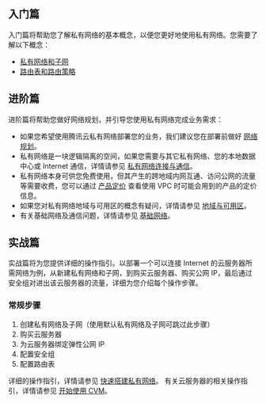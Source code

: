 ## 入门篇
入门篇将帮助您了解私有网络的基本概念，以便您更好地使用私有网络。您需要了解以下概念：
- [私有网络和子网](http://intl.cloud.tencent.com/document/product/215/535)
- [路由表和路由策略](https://intl.cloud.tencent.com/document/product/215/4954)

## 进阶篇
进阶篇将帮助您做好网络规划，并引导您使用私有网络完成业务需求：
- 如果您希望使用腾讯云私有网络部署您的业务，我们建议您在部署前做好 [网络规划](https://intl.cloud.tencent.com/document/product/215/31797)。
- 私有网络是一块逻辑隔离的空间，如果您需要与其它私有网络、您的本地数据中心或 Internet 通信，详情请参见 [私有网络连接与通信](https://intl.cloud.tencent.com/document/product/215/31892)。
- 私有网络本身可供您免费使用，但其产生的跨地域内网互通、访问公网的流量等需要收费，您可以通过 [产品定价](http://intl.cloud.tencent.com/document/product/215/3079) 查看使用 VPC 时可能会用到的产品的定价信息。
- 如果您对私有网络地域与可用区的概念有疑问，详情请参见 [地域与可用区](https://intl.cloud.tencent.com/document/product/215/31786)。
- 有关基础网络及通信问题，详情请参见 [基础网络](https://intl.cloud.tencent.com/document/product/215/31787)。


## 实战篇
实战篇将为您提供详细的操作指引。以部署一个可以连接 Internet 的云服务器所需网络为例，从新建私有网络和子网，到购买云服务器、购买公网 IP，最后通过安全组对进出该云服务器的流量，详细为您介绍每个操作步骤。

### 常规步骤
1. 创建私有网络及子网（使用默认私有网络及子网可跳过此步骤）
2. 购买云服务器
3. 为云服务器绑定弹性公网 IP
4. 配置安全组
5. 配置路由表

详细的操作指引，详情请参见 [快速搭建私有网络](https://intl.cloud.tencent.com/document/product/215/31891)。
有关云服务器的相关操作指引，详情请参见 [开始使用 CVM](http://intl.cloud.tencent.com/document/product/213/3687)。

